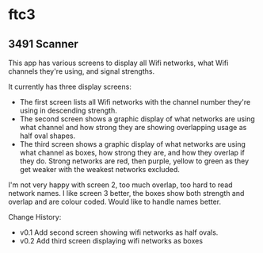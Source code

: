 # ftc3
## 3491 Scanner
This app has various screens to display all Wifi networks, what Wifi channels they're using, and signal strengths.

It currently has three display screens:
- The first screen lists all Wifi networks with the channel number they're using in descending strength.
- The second screen shows a graphic display of what networks are using what channel and how strong they are showing overlapping usage as half oval shapes.
- The third screen shows a graphic display of what networks are using what channel as boxes, how strong they are, and how they overlap if they do. Strong networks are red, then purple, yellow to green as they get weaker with the weakest networks excluded.

I'm not very happy with screen 2, too much overlap, too hard to read network names.
I like screen 3 better, the boxes show both strength and overlap and are colour coded. Would like to handle names better.

Change History:
- v0.1 Add second screen showing wifi networks as half ovals.
- v0.2 Add third screen displaying wifi networks as boxes
